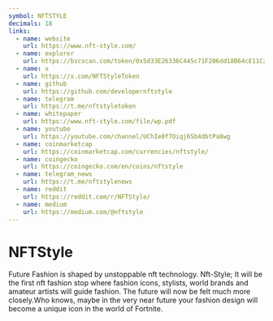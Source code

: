 ```yaml
---
symbol: NFTSTYLE
decimals: 18
links:
  - name: website
    url: https://www.nft-style.com/
  - name: explorer
    url: https://bscscan.com/token/0x5d33E26336C445c71F206dd18B64cE11C2eeE3f0
  - name: x
    url: https://x.com/NFTStyleToken
  - name: github
    url: https://github.com/developernftstyle
  - name: telegram
    url: https://t.me/nftstyletoken
  - name: whitepaper
    url: https://www.nft-style.com/file/wp.pdf
  - name: youtube
    url: https://youtube.com/channel/UChIe0f7Oiqj6Sb4dbtPa8wg
  - name: coinmarketcap
    url: https://coinmarketcap.com/currencies/nftstyle/
  - name: coingecko
    url: https://coingecko.com/en/coins/nftstyle
  - name: telegram_news
    url: https://t.me/nftstylenews
  - name: reddit
    url: https://reddit.com/r/NFTStyle/
  - name: medium
    url: https://medium.com/@nftstyle
---
```


# NFTStyle

Future Fashion is shaped by unstoppable nft technology. Nft-Style; It will be the first nft fashion stop where fashion icons, stylists, world brands and amateur artists will guide fashion. The future will now be felt much more closely.Who knows, maybe in the very near future your fashion design will become a unique icon in the world of Fortnite.
